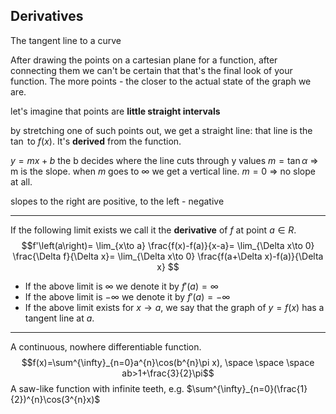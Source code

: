 ## Derivatives
The tangent line to a curve

After drawing the points on a cartesian plane for a function, after connecting them we can't be certain that that's the final look of your function.
The more points - the closer to the actual state of the graph we are.

let's imagine that points are **little straight intervals**

by stretching one of such points out, we get a straight line:
that line is the $\tan$ to $f(x)$. It's **derived** from the function.

$y=mx+b$ the b decides where the line cuts through y values
$m=\tan\alpha$ => m is the slope.
when $m$ goes to $\infty$ we get a vertical line.
$m=0$ => no slope at all.

slopes to the right are positive, to the left - negative

---
If the following limit exists we call it the **derivative** of $f$ at point $a\in R$.
$$f'\left(a\right)=
\lim_{x\to a} \frac{f(x)-f(a)}{x-a}=
\lim_{\Delta x\to 0} \frac{\Delta f}{\Delta x}=
\lim_{\Delta x\to 0} \frac{f(a+\Delta x)-f(a)}{\Delta x}
$$
+ If the above limit is $\infty$ we denote it by $f'(a)=\infty$
+ If the above limit is $-\infty$ we denote it by $f'(a)=-\infty$
+ If the above limit exists for $x\rightarrow a$, we say that the graph of $y=f(x)$ has a tangent line at $a$.

---
A continuous, nowhere differentiable function.
$$f(x)=\sum^{\infty}_{n=0}a^{n}\cos(b^{n}\pi x), \space \space \space
ab>1+\frac{3}{2}\pi$$
A saw-like function with infinite teeth, e.g. $\sum^{\infty}_{n=0}(\frac{1}{2})^{n}\cos(3^{n}x)$
